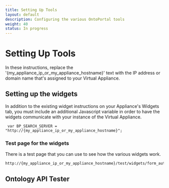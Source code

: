 ```yaml
---
title: Setting Up Tools
layout: default
description: Configuring the various OntoPortal tools
weight: 40
status: In progress
---
```


# Setting Up Tools

In these instructions, replace the '{my_appliance_ip_or_my_appliance_hostname}' text with the IP address or domain name that's assigned to your Virtual Appliance.

## Setting up the widgets

In addition to the existing widget instructions on your Appliance's Widgets tab, 
you must include an additional Javascript variable 
in order to have the widgets communicate with your instance of the Virtual Appliance.
```
 var BP_SEARCH_SERVER = "http://{my_appliance_ip_or_my_appliance_hostname}";
```

### Test page for the widgets

There is a test page that you can use to see how the various widgets work.
```
http://{my_appliance_ip_or_my_appliance_hostname}/test/widgets/form_autocomplete.html
```

## Ontology API Tester

